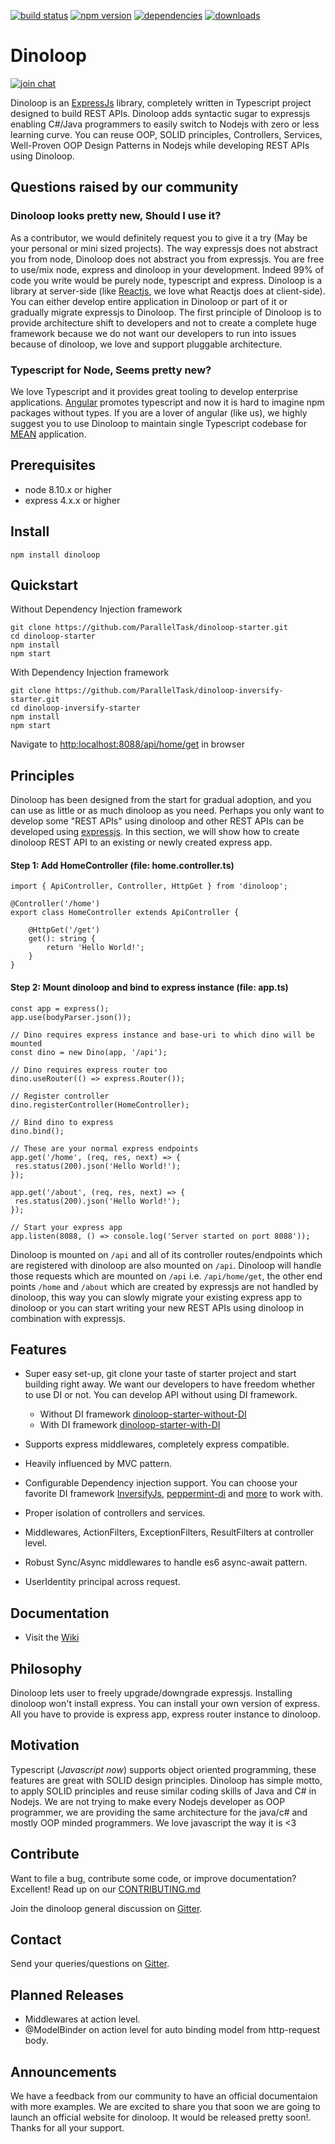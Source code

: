 [![build status](https://api.travis-ci.org/ParallelTask/dinoloop.svg?branch=master)](https://travis-ci.org/ParallelTask/dinoloop/)
[![npm version](https://img.shields.io/npm/v/dinoloop.svg)](https://www.npmjs.com/package/dinoloop)
[![dependencies](https://img.shields.io/david/paralleltask/dinoloop.svg)](https://david-dm.org/paralleltask/dinoloop)
[![downloads](https://img.shields.io/npm/dt/dinoloop.svg)](https://www.npmjs.com/package/dinoloop)
# Dinoloop
[![join chat](https://img.shields.io/gitter/room/nwjs/nw.js.svg)](https://gitter.im/dinoloop/Lobby)

Dinoloop is an [ExpressJs](https://expressjs.com/) library, completely written in Typescript project designed to build REST APIs. Dinoloop adds syntactic sugar to expressjs enabling C#/Java programmers to easily switch to Nodejs with zero or less learning curve. You can reuse OOP, SOLID principles, Controllers, Services, Well-Proven OOP Design Patterns in Nodejs while developing REST APIs using Dinoloop. 

## Questions raised by our community

### Dinoloop looks pretty new, Should I use it?

As a contributor, we would definitely request you to give it a try (May be your personal or mini sized projects). The way expressjs does not abstract you from node, Dinoloop does not abstract you from expressjs. You are free to use/mix node, express and dinoloop in your development. Indeed 99% of code you write would be purely node, typescript and express. Dinoloop is a library at server-side (like [Reactjs](https://reactjs.org/), we love what Reactjs does at client-side). You can either develop entire application in Dinoloop or part of it or gradually migrate expressjs to Dinoloop. The first principle of Dinoloop is to provide architecture shift to developers and not to create a complete huge framework because we do not want our developers to run into issues because of dinoloop, we love and support pluggable architecture. 

### Typescript for Node, Seems pretty new?
We love Typescript and it provides great tooling to develop enterprise applications. [Angular](https://angular.io/) promotes typescript and now it is hard to imagine npm packages without types. If you are a lover of angular (like us), we highly suggest you to use Dinoloop to maintain single Typescript codebase for [MEAN](http://mean.io/) application.

## Prerequisites
* node 8.10.x or higher 
* express 4.x.x or higher

## Install
```
npm install dinoloop
```

## Quickstart
Without Dependency Injection framework

```
git clone https://github.com/ParallelTask/dinoloop-starter.git
cd dinoloop-starter
npm install
npm start
```
With Dependency Injection framework

```
git clone https://github.com/ParallelTask/dinoloop-inversify-starter.git
cd dinoloop-inversify-starter
npm install
npm start
```
Navigate to [http:localhost:8088/api/home/get](http:localhost:8088/api/home/get) in browser

## Principles
Dinoloop has been designed from the start for gradual adoption, and you can use as little or as much dinoloop as you need. Perhaps you only want to develop some "REST APIs" using dinoloop and other REST APIs can be developed using [expressjs](https://expressjs.com/). In this section, we will show how to create dinoloop REST API to an existing or newly created express app.

#### Step 1: Add HomeController (file: home.controller.ts)

```
import { ApiController, Controller, HttpGet } from 'dinoloop';

@Controller('/home')
export class HomeController extends ApiController {

    @HttpGet('/get')
    get(): string {
        return 'Hello World!';
    }
}
```
#### Step 2: Mount dinoloop and bind to express instance (file: app.ts)

```
const app = express();
app.use(bodyParser.json());

// Dino requires express instance and base-uri to which dino will be mounted
const dino = new Dino(app, '/api');

// Dino requires express router too
dino.useRouter(() => express.Router());

// Register controller
dino.registerController(HomeController);

// Bind dino to express
dino.bind();

// These are your normal express endpoints
app.get('/home', (req, res, next) => {
 res.status(200).json('Hello World!');
});

app.get('/about', (req, res, next) => {
 res.status(200).json('Hello World!');
});

// Start your express app
app.listen(8088, () => console.log('Server started on port 8088'));
```
Dinoloop is mounted on `/api` and all of its controller routes/endpoints which are registered with dinoloop are also mounted on `/api`. Dinoloop will handle those requests which are mounted on `/api` i.e. `/api/home/get`, the other end points `/home` and `/about` which are created by expressjs are not handled by dinoloop, this way you can slowly migrate your existing express app to dinoloop or you can start writing your new REST APIs using dinoloop in combination with expressjs. 

## Features
* Super easy set-up, git clone your taste of starter project and start building right away. We want our developers to have freedom whether to use DI or not. You can develop API without using DI framework.

    * Without DI framework [dinoloop-starter-without-DI](https://github.com/ParallelTask/dinoloop-starter)
    * With DI framework [dinoloop-starter-with-DI](https://github.com/ParallelTask/dinoloop-inversify-starter)
* Supports express middlewares, completely express compatible.
* Heavily influenced by MVC pattern.
* Configurable Dependency injection support. You can choose your favorite DI framework [InversifyJs](http://inversify.io/), [peppermint-di](https://www.npmjs.com/package/peppermint-di) and [more](https://www.npmjs.com/search?q=DI) to work with.
* Proper isolation of controllers and services.
* Middlewares, ActionFilters, ExceptionFilters, ResultFilters at controller level.
* Robust Sync/Async middlewares to handle es6 async-await pattern.  
* UserIdentity principal across request. 

## Documentation
* Visit the [Wiki](https://github.com/ParallelTask/dinoloop/tree/master/wiki)

## Philosophy 
Dinoloop lets user to freely upgrade/downgrade expressjs. Installing dinoloop won't install express. You can install your own version of express. All you have to provide is express app, express router instance to dinoloop.

## Motivation
Typescript (*Javascript now*) supports object oriented programming, these features are great with SOLID design principles. Dinoloop has simple motto, to apply SOLID principles and reuse similar coding skills of Java and C# in Nodejs. We are not trying to make every Nodejs developer as OOP programmer, we are providing the same architecture for the java/c# and mostly OOP minded programmers. We love javascript the way it is <3

## Contribute
Want to file a bug, contribute some code, or improve documentation? Excellent! Read up on our [CONTRIBUTING.md](https://github.com/ParallelTask/dinoloop/blob/master/CONTRIBUTING.md)

Join the dinoloop general discussion on [Gitter](https://gitter.im/dinoloop/Lobby).

## Contact
 Send your queries/questions on [Gitter](https://gitter.im/dinoloop/Lobby).

 ## Planned Releases
 * Middlewares at action level.
 * @ModelBinder on action level for auto binding model from http-request body.
 
 ## Announcements
 We have a feedback from our community to have an official documentaion with more examples. We are excited to share you that soon we are going to launch an official website for dinoloop. It would be released pretty soon!. Thanks for all your support.

